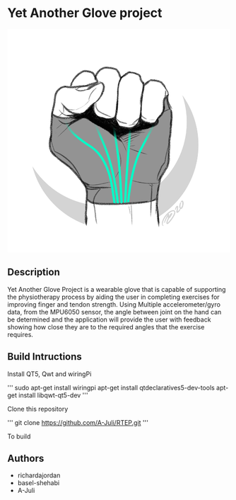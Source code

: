 # Yet Another Glove project 

![](Documentation/graphics/logo.png)

## Description 

Yet Another Glove Project is a wearable glove that is capable of supporting the physiotherapy process by aiding the user in completing exercises for improving finger and tendon strength. 
Using Multiple accelerometer/gyro data, from the MPU6050 sensor, the angle between joint on the hand can be determined and the application will provide the user with feedback showing how close they are to the required angles that the exercise requires. 

## Build Intructions 

Install QT5, Qwt and wiringPi

'''
sudo apt-get install wiringpi
apt-get install qtdeclaratives5-dev-tools
apt-get install libqwt-qt5-dev
'''

Clone this repository 

'''
git clone https://github.com/A-Juli/RTEP.git
'''

To build 

## Authors

* richardajordan
* basel-shehabi
* A-Juli
